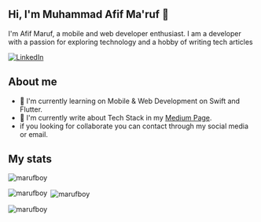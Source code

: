 ## Hi, I'm Muhammad Afif Ma'ruf 👋
I'm Afif Maruf, a mobile and web developer enthusiast. I am a developer with a passion for exploring technology and a hobby of writing tech articles

[![LinkedIn](https://img.shields.io/badge/LinkedIn-0077B5?style=for-the-badge&logo=linkedin&logoColor=white)](https://www.linkedin.com/in/afifmaruf/)

## About me
- 🔭 I'm currently learning on Mobile & Web Development on Swift and Flutter.
- 📖 I'm currently write about Tech Stack in my [Medium Page](https://medium.com/@marufboy).
- if you looking for collaborate you can contact through my social media or email.

## My stats
<p align=left> <img src=https://komarev.com/ghpvc/?username=marufboy alt=marufboy /> </p>

<p><img align="left" src="https://github-readme-stats.vercel.app/api/top-langs?username=marufboy&show_icons=true&locale=en&layout=compact" alt="marufboy" /></p>
<p>&nbsp;<img align="center" src="https://github-readme-stats.vercel.app/api?username=marufboy&show_icons=true&locale=en" alt="marufboy" /></p>
<p><img align="center" src="https://github-readme-streak-stats.herokuapp.com/?user=marufboy&" alt="marufboy" /></p>
